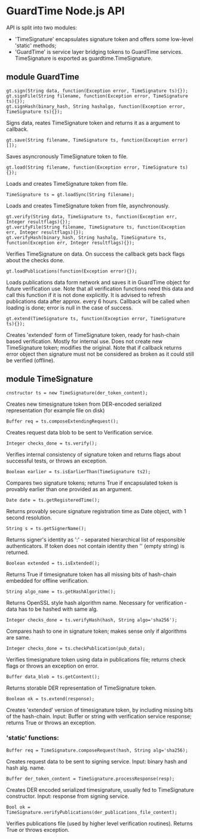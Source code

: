 # GuardTime Node.js API

API is split into two modules:
  * 'TimeSignature' encapsulates signature token and offers some low-level 'static' methods;
  * 'GuardTime' is service layer bridging tokens to GuardTime services.
TimeSignature is exported as guardtime.TimeSignature.

## module GuardTime
    gt.sign(String data, function(Exception error, TimeSignature ts){});
    gt.signFile(String filename, function(Exception error, TimeSignature ts){});
    gt.signHash(binary_hash, String hashalgo, function(Exception error, TimeSignature ts){});
  
Signs data, reates TimeSignature token and returns it as a argument to callback.

    gt.save(String filename, TimeSignature ts, function(Exception error)[]);
Saves asyncronously TimeSignature token to file.

    gt.load(String filename, function(Exception error, TimeSignature ts){});
Loads and creates TimeSignature token from file.

    TimeSignature ts = gt.loadSync(String filename);
Loads and creates TimeSignature token from file, asynchronously.

    gt.verify(String data, TimeSignature ts, function(Exception err, Integer resultflags){});
    gt.verifyFile(String filename, TimeSignature ts, function(Exception err, Integer resultflags){});
    gt.verifyHash(binary_hash, String hashalg, TimeSignature ts, function(Exception err, Integer resultflags){});
Verifies TimeSignature on data. On success the callback gets back flags about the checks done.

    gt.loadPublications(function(Exception error){});
Loads publications data form network and saves it in GuardTime object for future verification use.
Note that all verification functions need this data and call this function if it is not done explicitly.
It is advised to refresh publications data after approx. every 6 hours.
Callback will be called when loading is done; error is null in the case of success.

    gt.extend(TimeSignature ts, function(Exception error, TimeSignature ts){});
Creates 'extended' form of TimeSignature token, ready for hash-chain based verification.
Mostly for internal use. Does not create new TimeSignature token; modifies the original.
Note that if callback returns error object then signature must not be considered as broken as it 
could still be verified (offline).



## module TimeSignature

    cnstructor ts = new TimeSignature(der_token_content);
Creates new timesignature token from DER-encoded serialized representation (for example file on disk)

    Buffer req = ts.composeExtendingRequest();
Creates request data blob to be sent to Verification service.

    Integer checks_done = ts.verify();
Verifies internal consistency of signature token and returns flags about successful tests, or throws
an exception.

    Boolean earlier = ts.isEarlierThan(TimeSignature ts2);
Compares two signature tokens; returns True if encapsulated token is provably earlier than one 
provided as an argument.

    Date date = ts.getRegisteredTime();
Returns provably secure signature registration time as Date object, with 1 second resolution.

    String s = ts.getSignerName();
Returns signer's identity as ':' - separated hierarchical list of responsible authenticators.
If token does not contain identity then '' (empty string) is returned.

    Boolean extended = ts.isExtended();
Returns True if timesignature token has all missing bits of hash-chain embedded for offline 
verification.

    String algo_name = ts.getHashAlgorithm();
Returns OpenSSL style hash algorithm name. Necessary for verification - data has to be hashed with
same alg.

    Integer checks_done = ts.verifyHash(hash, String algo='sha256');
Compares hash to one in signature token; makes sense only if algorithms are same.

    Integer checks_done = ts.checkPublication(pub_data);
Verifies timesignature token using data in publications file; returns check flags or throws an 
exception on error.

    Buffer data_blob = ts.getContent();
Returns storable DER representation of TimeSignature token.

    Boolean ok = ts.extend(response);
Creates 'extended' version of timesignature token, by including missing bits of the hash-chain.
Input: Buffer or string with verification service response; returns True or throws an exception.


### 'static' functions:

    Buffer req = TimeSignature.composeRequest(hash, String alg='sha256);
Creates request data to be sent to signing service. Input: binary hash and hash alg. name.

    Buffer der_token_content = TimeSignature.processResponse(resp);
Creates DER encoded serialized timesignature, usually fed to TimeSignature constructor.
Input: response from signing service.

    Bool ok = TimeSignature.verifyPublications(der_publications_file_content);
Verifies publications file (used by higher level verification routines).
Returns True or throws exception.
